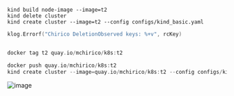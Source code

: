 ```

kind build node-image --image=t2
kind delete cluster
kind create cluster --image=t2 --config configs/kind_basic.yaml
```

```go
klog.Errorf("Chirico DeletionObserved keys: %+v", rcKey)


docker tag t2 quay.io/mchirico/k8s:t2

docker push quay.io/mchirico/k8s:t2
kind create cluster --image=quay.io/mchirico/k8s:t2 --config configs/kind_basic.yaml


```
![image](https://user-images.githubusercontent.com/755710/103427389-bfc91e00-4b8e-11eb-8e52-f9c8f5c755b7.png)
